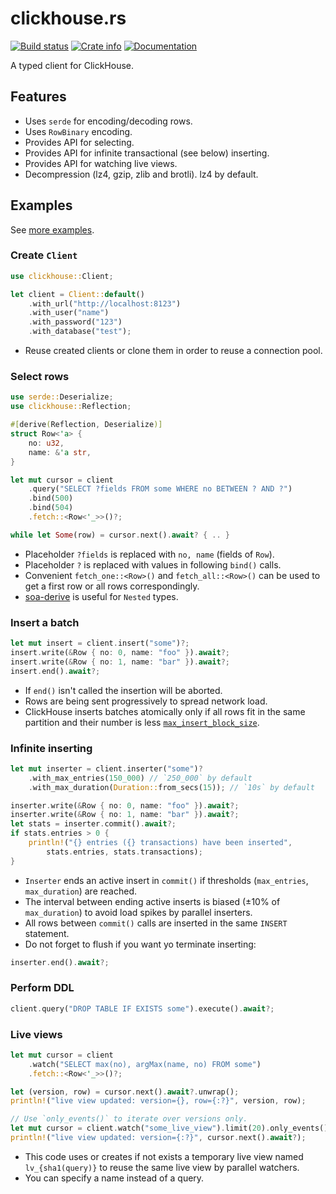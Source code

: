 # clickhouse.rs

[![Build status](https://travis-ci.org/loyd/clickhouse.rs.svg)](https://travis-ci.org/loyd/clickhouse.rs)
[![Crate info](https://img.shields.io/crates/v/clickhouse.svg)](https://crates.io/crates/clickhouse)
[![Documentation](https://docs.rs/clickhouse/badge.svg)](https://docs.rs/clickhouse)

A typed client for ClickHouse.

## Features
* Uses `serde` for encoding/decoding rows.
* Uses `RowBinary` encoding.
* Provides API for selecting.
* Provides API for infinite transactional (see below) inserting.
* Provides API for watching live views.
* Decompression (lz4, gzip, zlib and brotli). lz4 by default.

## Examples
See [more examples](examples/usage.rs).

### Create `Client`
```rust
use clickhouse::Client;

let client = Client::default()
    .with_url("http://localhost:8123")
    .with_user("name")
    .with_password("123")
    .with_database("test");
```

* Reuse created clients or clone them in order to reuse a connection pool.

### Select rows
```rust
use serde::Deserialize;
use clickhouse::Reflection;

#[derive(Reflection, Deserialize)]
struct Row<'a> {
    no: u32,
    name: &'a str,
}

let mut cursor = client
    .query("SELECT ?fields FROM some WHERE no BETWEEN ? AND ?")
    .bind(500)
    .bind(504)
    .fetch::<Row<'_>>()?;

while let Some(row) = cursor.next().await? { .. }
```

* Placeholder `?fields` is replaced with `no, name` (fields of `Row`).
* Placeholder `?` is replaced with values in following `bind()` calls.
* Convenient `fetch_one::<Row>()` and `fetch_all::<Row>()` can be used to get a first row or all rows correspondingly.
* [soa-derive](https://github.com/lumol-org/soa-derive) is useful for `Nested` types.

### Insert a batch
```rust
let mut insert = client.insert("some")?;
insert.write(&Row { no: 0, name: "foo" }).await?;
insert.write(&Row { no: 1, name: "bar" }).await?;
insert.end().await?;
```

* If `end()` isn't called the insertion will be aborted.
* Rows are being sent progressively to spread network load.
* ClickHouse inserts batches atomically only if all rows fit in the same partition and their number is less [`max_insert_block_size`](https://clickhouse.tech/docs/en/operations/settings/settings/#settings-max_insert_block_size).

### Infinite inserting
```rust
let mut inserter = client.inserter("some")?
    .with_max_entries(150_000) // `250_000` by default
    .with_max_duration(Duration::from_secs(15)); // `10s` by default

inserter.write(&Row { no: 0, name: "foo" }).await?;
inserter.write(&Row { no: 1, name: "bar" }).await?;
let stats = inserter.commit().await?;
if stats.entries > 0 {
    println!("{} entries ({} transactions) have been inserted",
        stats.entries, stats.transactions);
}
```

* `Inserter` ends an active insert in `commit()` if thresholds (`max_entries`, `max_duration`) are reached.
* The interval between ending active inserts is biased (±10% of `max_duration`) to avoid load spikes by parallel inserters.
* All rows between `commit()` calls are inserted in the same `INSERT` statement.
* Do not forget to flush if you want yo terminate inserting:
```rust
inserter.end().await?;
```

### Perform DDL
```rust
client.query("DROP TABLE IF EXISTS some").execute().await?;
```

### Live views
```rust
let mut cursor = client
    .watch("SELECT max(no), argMax(name, no) FROM some")
    .fetch::<Row<'_>>()?;

let (version, row) = cursor.next().await?.unwrap();
println!("live view updated: version={}, row={:?}", version, row);

// Use `only_events()` to iterate over versions only.
let mut cursor = client.watch("some_live_view").limit(20).only_events().fetch()?;
println!("live view updated: version={:?}", cursor.next().await?);
```

* This code uses or creates if not exists a temporary live view named `lv_{sha1(query)}` to reuse the same live view by parallel watchers.
* You can specify a name instead of a query.
